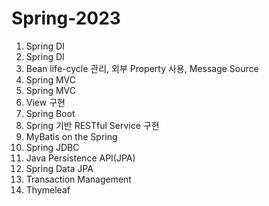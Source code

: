 # Spring-2023

1. Spring DI
2. Spring DI
3. Bean life-cycle 관리, 외부 Property 사용, Message Source
4. Spring MVC
5. Spring MVC
6. View 구현
7. Spring Boot
8. Spring 기반 RESTful Service 구현
9. MyBatis on the Spring
10. Spring JDBC
11. Java Persistence API(JPA)
12. Spring Data JPA
13. Transaction Management
14. Thymeleaf
